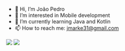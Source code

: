 - 👋 Hi, I’m João Pedro 
- 👀 I’m interested in Mobile development
- 🌱 I’m currently learning Java and Kotlin
- 📫 How to reach me: jmarke31@gmail.com

<div aligin="center">
<img align="center" src="https://github-readme-stats.vercel.app/api/top-langs/?username=jotape-exe&layout=compact&theme=material-palenight" />

<img align="center" src="https://github-readme-stats.vercel.app/api?username=jotape-exe&layout=compact&theme=material-palenight" />
</div>

<!---
jotape-exe/jotape-exe is a ✨ special ✨ repository because its `README.md` (this file) appears on your GitHub profile.
You can click the Preview link to take a look at your changes.
--->
